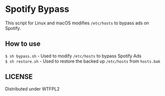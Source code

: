 # Spotify Bypass

This script for Linux and macOS modifies `/etc/hosts` to bypass ads on Spotify.   

## How to use

`$ sh bypass.sh` - Used to modify `/etc/hosts` to bypass Spotify Ads  
`$ sh restore.sh` - Used to restore the backed up `/etc/hosts` from `hosts.bak`

## LICENSE
Distributed under WTFPL2
